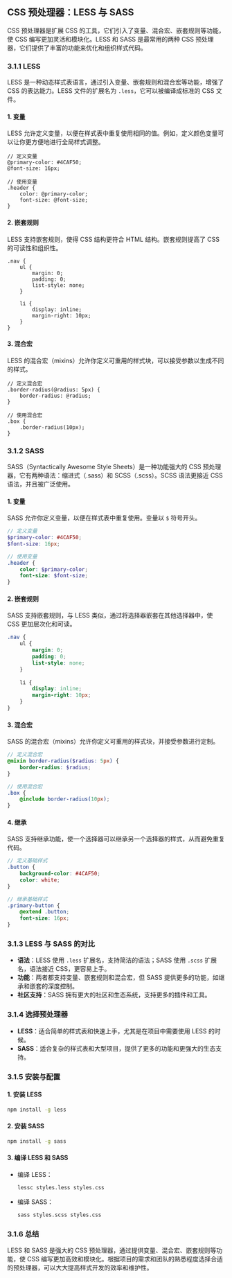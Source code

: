 ##  CSS 预处理器：LESS 与 SASS

CSS 预处理器是扩展 CSS 的工具，它们引入了变量、混合宏、嵌套规则等功能，使 CSS 编写更加灵活和模块化。LESS 和 SASS 是最常用的两种 CSS 预处理器，它们提供了丰富的功能来优化和组织样式代码。

### 3.1.1 LESS

LESS 是一种动态样式表语言，通过引入变量、嵌套规则和混合宏等功能，增强了 CSS 的表达能力。LESS 文件的扩展名为 `.less`，它可以被编译成标准的 CSS 文件。

#### **1. 变量**

LESS 允许定义变量，以便在样式表中重复使用相同的值。例如，定义颜色变量可以让你更方便地进行全局样式调整。

```less
// 定义变量
@primary-color: #4CAF50;
@font-size: 16px;

// 使用变量
.header {
    color: @primary-color;
    font-size: @font-size;
}
```

#### **2. 嵌套规则**

LESS 支持嵌套规则，使得 CSS 结构更符合 HTML 结构。嵌套规则提高了 CSS 的可读性和组织性。

```less
.nav {
    ul {
        margin: 0;
        padding: 0;
        list-style: none;
    }
    
    li {
        display: inline;
        margin-right: 10px;
    }
}
```

#### **3. 混合宏**

LESS 的混合宏（mixins）允许你定义可重用的样式块，可以接受参数以生成不同的样式。

```less
// 定义混合宏
.border-radius(@radius: 5px) {
    border-radius: @radius;
}

// 使用混合宏
.box {
    .border-radius(10px);
}
```

### 3.1.2 SASS

SASS（Syntactically Awesome Style Sheets）是一种功能强大的 CSS 预处理器，它有两种语法：缩进式（.sass）和 SCSS（.scss）。SCSS 语法更接近 CSS 语法，并且被广泛使用。

#### **1. 变量**

SASS 允许你定义变量，以便在样式表中重复使用。变量以 `$` 符号开头。

```scss
// 定义变量
$primary-color: #4CAF50;
$font-size: 16px;

// 使用变量
.header {
    color: $primary-color;
    font-size: $font-size;
}
```

#### **2. 嵌套规则**

SASS 支持嵌套规则，与 LESS 类似，通过将选择器嵌套在其他选择器中，使 CSS 更加层次化和可读。

```scss
.nav {
    ul {
        margin: 0;
        padding: 0;
        list-style: none;
    }
    
    li {
        display: inline;
        margin-right: 10px;
    }
}
```

#### **3. 混合宏**

SASS 的混合宏（mixins）允许你定义可重用的样式块，并接受参数进行定制。

```scss
// 定义混合宏
@mixin border-radius($radius: 5px) {
    border-radius: $radius;
}

// 使用混合宏
.box {
    @include border-radius(10px);
}
```

#### **4. 继承**

SASS 支持继承功能，使一个选择器可以继承另一个选择器的样式，从而避免重复代码。

```scss
// 定义基础样式
.button {
    background-color: #4CAF50;
    color: white;
}

// 继承基础样式
.primary-button {
    @extend .button;
    font-size: 16px;
}
```

### 3.1.3 LESS 与 SASS 的对比

- **语法**：LESS 使用 `.less` 扩展名，支持简洁的语法；SASS 使用 `.scss` 扩展名，语法接近 CSS，更容易上手。
- **功能**：两者都支持变量、嵌套规则和混合宏，但 SASS 提供更多的功能，如继承和嵌套的深度控制。
- **社区支持**：SASS 拥有更大的社区和生态系统，支持更多的插件和工具。

### 3.1.4 选择预处理器

- **LESS**：适合简单的样式表和快速上手，尤其是在项目中需要使用 LESS 的时候。
- **SASS**：适合复杂的样式表和大型项目，提供了更多的功能和更强大的生态支持。

### 3.1.5 安装与配置

#### **1. 安装 LESS**

```bash
npm install -g less
```

#### **2. 安装 SASS**

```bash
npm install -g sass
```

#### **3. 编译 LESS 和 SASS**

- 编译 LESS：
    ```bash
    lessc styles.less styles.css
    ```

- 编译 SASS：
    ```bash
    sass styles.scss styles.css
    ```

### 3.1.6 总结

LESS 和 SASS 是强大的 CSS 预处理器，通过提供变量、混合宏、嵌套规则等功能，使 CSS 编写更加高效和模块化。根据项目的需求和团队的熟悉程度选择合适的预处理器，可以大大提高样式开发的效率和维护性。